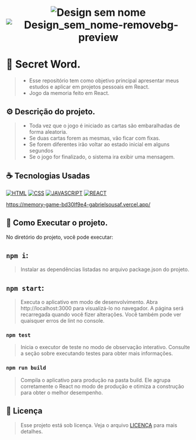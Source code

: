 <h1 align="center" width:100%>

![Design sem nome](https://github.com/gabrielsousaf/Memory-Game-React/assets/121953504/696ce847-dbd2-439b-9560-3e4b6d23f3ca)
![Design_sem_nome-removebg-preview](https://github.com/gabrielsousaf/Memory-Game-React/assets/121953504/6ab9f216-c128-4e32-9434-f385402448c7)

 

# 📱 Secret Word.
> * Esse repositório tem como objetivo principal apresentar meus estudos e aplicar em projetos pessoais em React.
> * Jogo da memoria feito em React.
  

## ⚙ Descrição do projeto.
> * Toda vez que o jogo é iniciado as cartas são embaralhadas de forma aleatoria.<br>
> * Se duas cartas forem as mesmas, vão ficar com fixas.<br>
> * Se forem diferentes irão voltar ao estado inicial em alguns segundos<br>
> * Se o jogo for finalizado, o sistema ira exibir uma mensagem.
 

## ☕ Tecnologias Usadas

[![HTML](https://img.shields.io/badge/HTML5-E34F26?style=for-the-badge&logo=html5&logoColor=white)](#)
[![CSS](https://img.shields.io/badge/CSS3-1572B6?style=for-the-badge&logo=css3&logoColor=white)](#)
[![JAVASCRIPT](https://img.shields.io/badge/JavaScript-F7DF1E?style=for-the-badge&logo=javascript&logoColor=black)](#)
[![REACT](https://img.shields.io/badge/React-20232A?style=for-the-badge&logo=react&logoColor=61DAFB)](#)

https://memory-game-bd30lf9e4-gabrielsousaf.vercel.app/


## 📎 Como Executar o projeto.

No diretório do projeto, você pode executar:

## `npm i`:
> Instalar as dependências listadas no arquivo package.json do projeto.

## `npm start`: 
> Executa o aplicativo em modo de desenvolvimento.
> Abra http://localhost:3000 para visualizá-lo no navegador.
> A página será recarregada quando você fizer alterações.
> Você também pode ver quaisquer erros de lint no console.

### `npm test`
> Inicia o executor de teste no modo de observação interativo.
> Consulte a seção sobre executando testes para obter mais informações.

### `npm run build`
> Compila o aplicativo para produção na pasta build.
> Ele agrupa corretamente o React no modo de produção e otimiza a construção para obter o melhor desempenho.
   
## 📝 Licença

> Esse projeto está sob licença. Veja o arquivo [LICENÇA](LICENSE) para mais detalhes.


